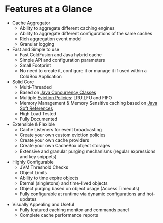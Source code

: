 # Features at a Glance

* Cache Aggregator
  * Ability to aggregate different caching engines
  * Ability to aggregate different configurations of the same caches
  * Rich aggregation event model
  * Granular logging
* Fast and Simple to use
  * Fast ColdFusion and Java hybrid cache
  * Simple API and configuration parameters
  * Small Footprint
  * No need to create it, configure it or manage it if used within a ColdBox Application
* Solid Core
  * Multi-Threaded
  * Based on [Java Concurrency Classes](http://docs.oracle.com/javase/tutorial/essential/concurrency/)
  * Multiple [Eviction Policies](http://en.wikipedia.org/wiki/Cache\_algorithms): LRU,LFU and FIFO
  * Memory Management & Memory Sensitive caching based on [Java Soft References](http://docs.oracle.com/javase/7/docs/api/java/lang/ref/SoftReference.html)
  * High Load Tested
  * Fully Documented
* Extensible & Flexible
  * Cache Listeners for event broadcasting
  * Create your own custom eviction policies
  * Create your own cache providers
  * Create your own CacheBox object storages
  * Extensive and granular purging mechanisms (regular expressions and key snippets)
* Highly Configurable
  * JVM Threshold Checks
  * Object Limits
  * Ability to time expire objects
  * Eternal (singletons) and time-lived objects
  * Object purging based on object usage (Access Timeouts)
  * Fully configurable at runtime via dynamic configurations and hot-updates
* Visually Appealing and Useful
  * Fully featured caching monitor and commands panel
  * Complete cache performance reports

